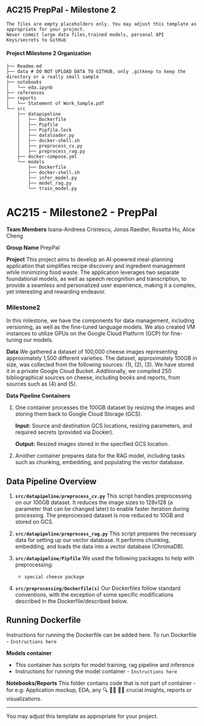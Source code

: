 ## AC215 PrepPal - Milestone 2

```
The files are empty placeholders only. You may adjust this template as appropriate for your project.
Never commit large data files,trained models, personal API Keys/secrets to GitHub
```

#### Project Milestone 2 Organization

```
├── Readme.md
├── data # DO NOT UPLOAD DATA TO GITHUB, only .gitkeep to keep the directory or a really small sample
├── notebooks
│   └── eda.ipynb
├── references
├── reports
│   └── Statement of Work_Sample.pdf
└── src
    ├── datapipeline
    │   ├── Dockerfile
    │   ├── Pipfile
    │   ├── Pipfile.lock
    │   ├── dataloader.py
    │   ├── docker-shell.sh
    │   ├── preprocess_cv.py
    │   ├── preprocess_rag.py
    ├── docker-compose.yml
    └── models
        ├── Dockerfile
        ├── docker-shell.sh
        ├── infer_model.py
        ├── model_rag.py
        └── train_model.py
```

# AC215 - Milestone2 - PrepPal

**Team Members**
Ioana-Andreea Cristescu, Jonas Raedler, Rosetta Hu, Alice Cheng


**Group Name**
PrepPal

**Project**
This project aims to develop an AI-powered meal-planning application that simplifies recipe discovery and ingredient management while minimizing food waste. The application leverages two separate foundational models, as well as speech recognition and transcription, to provide a seamless and personalized user experience, making it a complex, yet interesting and rewarding endeavor.

### Milestone2

In this milestone, we have the components for data management, including versioning, as well as the fine-tuned language models. We also created VM instances to utilize GPUs on the Google Cloud Platform (GCP) for fine-tuning our models.

**Data**
We gathered a dataset of 100,000 cheese images representing approximately 1,500 different varieties. The dataset, approximately 100GB in size, was collected from the following sources: (1), (2), (3). We have stored it in a private Google Cloud Bucket.
Additionally, we compiled 250 bibliographical sources on cheese, including books and reports, from sources such as (4) and (5).

**Data Pipeline Containers**

1. One container processes the 100GB dataset by resizing the images and storing them back to Google Cloud Storage (GCS).

   **Input:** Source and destination GCS locations, resizing parameters, and required secrets (provided via Docker).

   **Output:** Resized images stored in the specified GCS location.

2. Another container prepares data for the RAG model, including tasks such as chunking, embedding, and populating the vector database.

## Data Pipeline Overview

1. **`src/datapipeline/preprocess_cv.py`**
   This script handles preprocessing on our 100GB dataset. It reduces the image sizes to 128x128 (a parameter that can be changed later) to enable faster iteration during processing. The preprocessed dataset is now reduced to 10GB and stored on GCS.

2. **`src/datapipeline/preprocess_rag.py`**
   This script prepares the necessary data for setting up our vector database. It performs chunking, embedding, and loads the data into a vector database (ChromaDB).

3. **`src/datapipeline/Pipfile`**
   We used the following packages to help with preprocessing:

   - `special cheese package`

4. **`src/preprocessing/Dockerfile(s)`**
   Our Dockerfiles follow standard conventions, with the exception of some specific modifications described in the Dockerfile/described below.

## Running Dockerfile

Instructions for running the Dockerfile can be added here.
To run Dockerfile - `Instructions here`

**Models container**

- This container has scripts for model training, rag pipeline and inference
- Instructions for running the model container - `Instructions here`

**Notebooks/Reports**
This folder contains code that is not part of container - for e.g: Application mockup, EDA, any 🔍 🕵️‍♀️ 🕵️‍♂️ crucial insights, reports or visualizations.

---

You may adjust this template as appropriate for your project.
